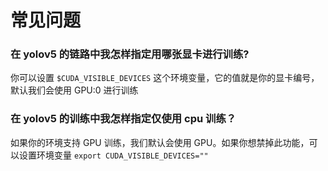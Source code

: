 # 常见问题

### 在 yolov5 的链路中我怎样指定用哪张显卡进行训练?
<a id="q1"></a>
你可以设置 `$CUDA_VISIBLE_DEVICES`  这个环境变量，它的值就是你的显卡编号，默认我们会使用 GPU:0 进行训练

### 在 yolov5 的训练中我怎样指定仅使用 cpu 训练？
<a id="q2"></a>
如果你的环境支持 GPU 训练，我们默认会使用 GPU。如果你想禁掉此功能，可以设置环境变量 `export CUDA_VISIBLE_DEVICES=""`
